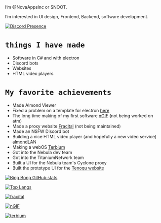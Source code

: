 I’m @NovaAppsInc or SNOOT.

I’m interested in UI design, Frontend, Backend, software development.

[![Discord Presence](https://lanyard.cnrad.dev/api/520334606206107653)](https://discord.com/users/520334606206107653)

# `things I have made`
- Software in C# and with electron
- Discord bots
- Websites
- HTML video players

# `My favorite achievements`
- Made Almond Viewer
- Fixed a problem on a template for electron [here](https://github.com/NovaAppsInc/electron-seamless-titlebar-tutorial)
- The long time making of my first software [nGIF](https://github.com/NovaAppsInc/nGIF) (not being worked on atm)
- Made a proxy website [Fracital](https://github.com/NovaAppsInc/fracital-proxy) (not being maintained)
- Made an NSFW Discord bot
- Building a nice HTML video player (and hopefully a new video service) [almondLAN](https://almondlan.ga)
- Making a webOS [Terbium](https://terbiumux.net)
- Got into the Nebula dev team
- Got into the TitaniumNetwork team
- Built a UI for the Nebula team's Cyclone proxy
- Built the prototype UI for the [Tenoqu website](https://snootui.xyz/tenoqu/)

[![Bing Bong GitHub stats](https://github-readme-stats.vercel.app/api?username=NovaAppsInc&show_icons=true&theme=apprentice&layout=compact&border_color=#222222)](https://github.com/NovaAppsInc)

[![Top Langs](https://github-readme-stats.vercel.app/api/top-langs/?username=NovaAppsInc&layout=compact&show_icons=true&theme=apprentice)](https://github.com/NovaAppsInc)

[![fracital](https://github-readme-stats.vercel.app/api/pin/?username=NovaAppsInc&layout=compact&show_icons=true&theme=apprentice&repo=fracital-proxy)](https://github.com/NovaAppsInc/fracital-proxy)

[![nGIF](https://github-readme-stats.vercel.app/api/pin/?username=NovaAppsInc&layout=compact&show_icons=true&theme=apprentice&repo=nGIF)](https://github.com/NovaAppsInc/nGIF)

[![terbium](https://github-readme-stats.vercel.app/api/pin/?username=TerbiumOS&layout=compact&show_icons=true&theme=apprentice&repo=webOS)](https://github.com/TerbiumOS/webOS)
